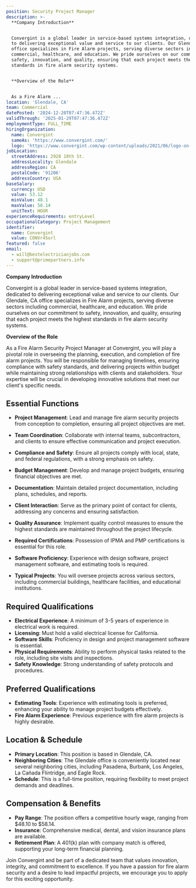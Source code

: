 ```yaml
---
position: Security Project Manager
description: >-
  **Company Introduction**


  Convergint is a global leader in service-based systems integration, dedicated
  to delivering exceptional value and service to our clients. Our Glendale, CA
  office specializes in Fire Alarm projects, serving diverse sectors including
  commercial, healthcare, and education. We pride ourselves on our commitment to
  safety, innovation, and quality, ensuring that each project meets the highest
  standards in fire alarm security systems.


  **Overview of the Role**


  As a Fire Alarm ...
location: 'Glendale, CA'
team: Commercial
datePosted: '2024-12-20T07:47:36.472Z'
validThrough: '2025-01-29T07:47:36.472Z'
employmentType: FULL_TIME
hiringOrganization:
  name: Convergint
  sameAs: 'https://www.convergint.com/'
  logo: 'https://www.convergint.com/wp-content/uploads/2021/06/logo-on-dark-blue.png'
jobLocation:
  streetAddress: 2928 10th St.
  addressLocality: Glendale
  addressRegion: CA
  postalCode: '91206'
  addressCountry: USA
baseSalary:
  currency: USD
  value: 53.12
  minValue: 48.1
  maxValue: 58.14
  unitText: HOUR
experienceRequirements: entryLevel
occupationalCategory: Project Management
identifier:
  name: Convergint
  value: CONVr45orl
featured: false
email:
  - will@bestelectricianjobs.com
  - support@primepartners.info
---
```




**Company Introduction**

Convergint is a global leader in service-based systems integration, dedicated to delivering exceptional value and service to our clients. Our Glendale, CA office specializes in Fire Alarm projects, serving diverse sectors including commercial, healthcare, and education. We pride ourselves on our commitment to safety, innovation, and quality, ensuring that each project meets the highest standards in fire alarm security systems.

**Overview of the Role**

As a Fire Alarm Security Project Manager at Convergint, you will play a pivotal role in overseeing the planning, execution, and completion of fire alarm projects. You will be responsible for managing timelines, ensuring compliance with safety standards, and delivering projects within budget while maintaining strong relationships with clients and stakeholders. Your expertise will be crucial in developing innovative solutions that meet our client's specific needs.

## Essential Functions

- **Project Management**: Lead and manage fire alarm security projects from conception to completion, ensuring all project objectives are met.
- **Team Coordination**: Collaborate with internal teams, subcontractors, and clients to ensure effective communication and project execution.
- **Compliance and Safety**: Ensure all projects comply with local, state, and federal regulations, with a strong emphasis on safety.
- **Budget Management**: Develop and manage project budgets, ensuring financial objectives are met.
- **Documentation**: Maintain detailed project documentation, including plans, schedules, and reports.
- **Client Interaction**: Serve as the primary point of contact for clients, addressing any concerns and ensuring satisfaction.
- **Quality Assurance**: Implement quality control measures to ensure the highest standards are maintained throughout the project lifecycle.

- **Required Certifications**: Possession of IPMA and PMP certifications is essential for this role.
- **Software Proficiency**: Experience with design software, project management software, and estimating tools is required.
- **Typical Projects**: You will oversee projects across various sectors, including commercial buildings, healthcare facilities, and educational institutions.

## Required Qualifications

- **Electrical Experience**: A minimum of 3-5 years of experience in electrical work is required.
- **Licensing**: Must hold a valid electrical license for California.
- **Software Skills**: Proficiency in design and project management software is essential.
- **Physical Requirements**: Ability to perform physical tasks related to the role, including site visits and inspections.
- **Safety Knowledge**: Strong understanding of safety protocols and procedures.

## Preferred Qualifications

- **Estimating Tools**: Experience with estimating tools is preferred, enhancing your ability to manage project budgets effectively.
- **Fire Alarm Experience**: Previous experience with fire alarm projects is highly desirable.

## Location & Schedule

- **Primary Location**: This position is based in Glendale, CA.
- **Neighboring Cities**: The Glendale office is conveniently located near several neighboring cities, including Pasadena, Burbank, Los Angeles, La Cañada Flintridge, and Eagle Rock.
- **Schedule**: This is a full-time position, requiring flexibility to meet project demands and deadlines.

## Compensation & Benefits

- **Pay Range**: The position offers a competitive hourly wage, ranging from $48.10 to $58.14.
- **Insurance**: Comprehensive medical, dental, and vision insurance plans are available.
- **Retirement Plan**: A 401(k) plan with company match is offered, supporting your long-term financial planning.

Join Convergint and be part of a dedicated team that values innovation, integrity, and commitment to excellence. If you have a passion for fire alarm security and a desire to lead impactful projects, we encourage you to apply for this exciting opportunity.
